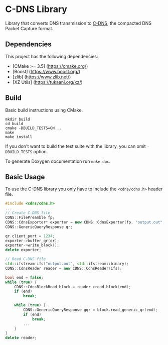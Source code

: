 # C-DNS Library

Library that converts DNS transmission to [C-DNS](https://tools.ietf.org/html/rfc8618), the compacted DNS Packet Capture format.

## Dependencies

This project has the following dependencies:

* [CMake >= 3.5] (https://cmake.org/)
* [Boost] (https://www.boost.org/)
* [zlib] (https://www.zlib.net/)
* [XZ Utils] (https://tukaani.org/xz/)

## Build

Basic build instructions using CMake.
```shell
mkdir build
cd build
cmake -DBUILD_TESTS=ON ..
make
make install
```
If you don't want to build the test suite with the library, you can omit `-DBUILD_TESTS` option.

To generate Doxygen documentation run `make doc`.

## Basic Usage

To use the C-DNS library you only have to include the `<cdns/cdns.h>` header file.
```cpp
#include <cdns/cdns.h>
...
// Create C-DNS file
CDNS::FilePreamble fp;
CDNS::CdnsExporter* exporter = new CDNS::CdnsExporter(fp, "output.out", CDNS::CborOutputCompression::NO_COMPRESSION);
CDNS::GenericQueryResponse qr;

qr.client_port = 1234;
exporter->buffer_qr(qr);
exporter->write_block();
delete exporter;

// Read C-DNS file
std::ifstream ifs("output.out", std::ifstream::binary);
CDNS::CdnsReader reader = new CDNS::CdnsReader(ifs);

bool end = false;
while (true) {
    CDNS::CdnsBlockRead block = reader->read_block(end);
    if (end)
        break;

    while (true) {
        CDNS::GenericQueryResponse gqr = block.read_generic_qr(end);
        if (end)
            break;
        ...
    }
}
delete reader;
```

